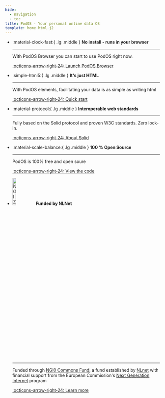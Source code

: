 ```yaml
---
hide:
  - navigation
  - toc
title: PodOS - Your personal online data OS
template: home.html.j2
---
```


<div class="grid cards" markdown>

-   :material-clock-fast:{ .lg .middle } __No install - runs in your browser__

    ---

    With PodOS Browser you can start to use PodOS right now.

    [:octicons-arrow-right-24: Launch PodOS Browser](https://browser.pod-os.org)

-   :simple-html5:{ .lg .middle } __It's just HTML__

    ---

    With PodOS elements, facilitating your data is as simple as writing html

    [:octicons-arrow-right-24: Quick start](getting-started/quick-start.md)

-   :material-protocol:{ .lg .middle } __Interoperable web standards__

    ---

    Fully based on the Solid protocol and proven W3C standards. Zero lock-in.

    [:octicons-arrow-right-24: About Solid](solid/index.md)

-   :material-scale-balance:{ .lg .middle } __100 % Open Source__

    ---

    PodOS is 100% free and open soure

    [:octicons-arrow-right-24: View the code](https://github.com/pod-os/PodOS)

-   <img src="https://nlnet.nl/image/logos/NGI0_tag.svg" alt="NGI Zero Logo" width="15%" /> __Funded by NLNet__

    ---

    Funded through [NGI0 Commons Fund](https://nlnet.nl/commonsfund/), a fund established by [NLnet](https://nlnet.nl/) with financial support from the European Commission's [Next Generation Internet](https://ngi.eu/) program

    [:octicons-arrow-right-24: Learn more](https://nlnet.nl/project/PodOS/)

</div>